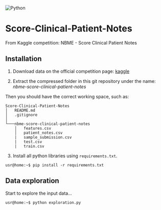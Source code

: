![Python](https://img.shields.io/badge/python-3.9-blue.svg)



# Score-Clinical-Patient-Notes
From Kaggle competition: NBME - Score Clinical Patient Notes



## Installation
 1. Download data on the official competition page: [kaggle](https://www.kaggle.com/c/nbme-score-clinical-patient-notes/data)

 2. Extract the compressed folder in this git repository under the name: *nbme-score-clinical-patient-notes*

Then you should have the correct working space, such as:
```
Score-Clinical-Patient-Notes
│   README.md
│   .gitignore    
│
└───nbme-score-clinical-patient-notes
    │   features.csv
    │   patient_notes.csv
    |   sample_submission.csv
    |   test.csv
    |   train.csv
```

 3. Install all python libraries using `requirements.txt`.

```console
usr@home:~$ pip install -r requirements.txt
```



## Data exploration
Start to explore the input data...
```console
usr@home:~$ python exploration.py
```
